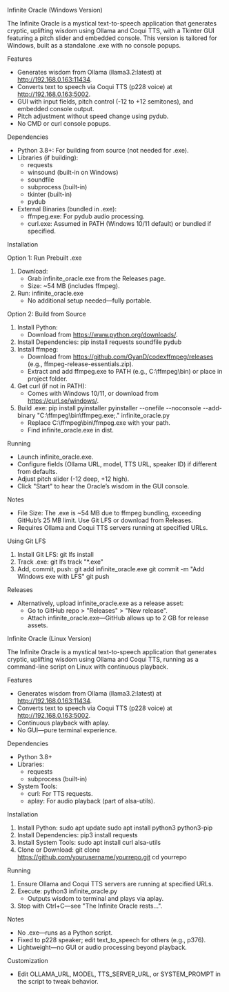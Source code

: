 Infinite Oracle (Windows Version)

The Infinite Oracle is a mystical text-to-speech application that generates cryptic, uplifting wisdom using Ollama and Coqui TTS, with a Tkinter GUI featuring a pitch slider and embedded console. This version is tailored for Windows, built as a standalone .exe with no console popups.

Features
- Generates wisdom from Ollama (llama3.2:latest) at http://192.168.0.163:11434.
- Converts text to speech via Coqui TTS (p228 voice) at http://192.168.0.163:5002.
- GUI with input fields, pitch control (-12 to +12 semitones), and embedded console output.
- Pitch adjustment without speed change using pydub.
- No CMD or curl console popups.

Dependencies
- Python 3.8+: For building from source (not needed for .exe).
- Libraries (if building):
  - requests
  - winsound (built-in on Windows)
  - soundfile
  - subprocess (built-in)
  - tkinter (built-in)
  - pydub
- External Binaries (bundled in .exe):
  - ffmpeg.exe: For pydub audio processing.
  - curl.exe: Assumed in PATH (Windows 10/11 default) or bundled if specified.

Installation

Option 1: Run Prebuilt .exe
1. Download:
   - Grab infinite_oracle.exe from the Releases page.
   - Size: ~54 MB (includes ffmpeg).
2. Run:
   infinite_oracle.exe
   - No additional setup needed—fully portable.

Option 2: Build from Source
1. Install Python:
   - Download from https://www.python.org/downloads/.
2. Install Dependencies:
   pip install requests soundfile pydub
3. Install ffmpeg:
   - Download from https://github.com/GyanD/codexffmpeg/releases (e.g., ffmpeg-release-essentials.zip).
   - Extract and add ffmpeg.exe to PATH (e.g., C:\ffmpeg\bin) or place in project folder.
4. Get curl (if not in PATH):
   - Comes with Windows 10/11, or download from https://curl.se/windows/.
5. Build .exe:
   pip install pyinstaller
   pyinstaller --onefile --noconsole --add-binary "C:\ffmpeg\bin\ffmpeg.exe;." infinite_oracle.py
   - Replace C:\ffmpeg\bin\ffmpeg.exe with your path.
   - Find infinite_oracle.exe in dist.

Running
- Launch infinite_oracle.exe.
- Configure fields (Ollama URL, model, TTS URL, speaker ID) if different from defaults.
- Adjust pitch slider (-12 deep, +12 high).
- Click "Start" to hear the Oracle’s wisdom in the GUI console.

Notes
- File Size: The .exe is ~54 MB due to ffmpeg bundling, exceeding GitHub’s 25 MB limit. Use Git LFS or download from Releases.
- Requires Ollama and Coqui TTS servers running at specified URLs.

Using Git LFS
1. Install Git LFS: git lfs install
2. Track .exe: git lfs track "*.exe"
3. Add, commit, push:
   git add infinite_oracle.exe
   git commit -m "Add Windows exe with LFS"
   git push

Releases
- Alternatively, upload infinite_oracle.exe as a release asset:
  - Go to GitHub repo > "Releases" > "New release".
  - Attach infinite_oracle.exe—GitHub allows up to 2 GB for release assets.

 Infinite Oracle (Linux Version)

The Infinite Oracle is a mystical text-to-speech application that generates cryptic, uplifting wisdom using Ollama and Coqui TTS, running as a command-line script on Linux with continuous playback.

Features
- Generates wisdom from Ollama (llama3.2:latest) at http://192.168.0.163:11434.
- Converts text to speech via Coqui TTS (p228 voice) at http://192.168.0.163:5002.
- Continuous playback with aplay.
- No GUI—pure terminal experience.

Dependencies
- Python 3.8+
- Libraries:
  - requests
  - subprocess (built-in)
- System Tools:
  - curl: For TTS requests.
  - aplay: For audio playback (part of alsa-utils).

Installation
1. Install Python:
   sudo apt update
   sudo apt install python3 python3-pip
2. Install Dependencies:
   pip3 install requests
3. Install System Tools:
   sudo apt install curl alsa-utils
4. Clone or Download:
   git clone https://github.com/yourusername/yourrepo.git
   cd yourrepo

Running
1. Ensure Ollama and Coqui TTS servers are running at specified URLs.
2. Execute:
   python3 infinite_oracle.py
   - Outputs wisdom to terminal and plays via aplay.
3. Stop with Ctrl+C—see "The Infinite Oracle rests...".

Notes
- No .exe—runs as a Python script.
- Fixed to p228 speaker; edit text_to_speech for others (e.g., p376).
- Lightweight—no GUI or audio processing beyond playback.

Customization
- Edit OLLAMA_URL, MODEL, TTS_SERVER_URL, or SYSTEM_PROMPT in the script to tweak behavior.
